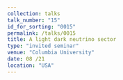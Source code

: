 ```yaml
---
collection: talks
talk_number: "15"
id_for_sorting: "0015"
permalink: /talks/0015
title: A light dark neutrino sector 
type: "invited seminar"
venue: "Columbia University"
date: 08 /21
location: "USA"
---
```

